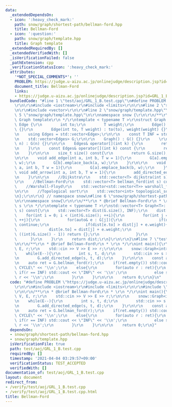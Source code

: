 ```yaml
---
data:
  _extendedDependsOn:
  - icon: ':heavy_check_mark:'
    path: snow/graph/shortest-path/bellman-ford.hpp
    title: Bellman-Ford
  - icon: ':question:'
    path: snow/graph/template.hpp
    title: Graph template
  _extendedRequiredBy: []
  _extendedVerifiedWith: []
  _isVerificationFailed: false
  _pathExtension: cpp
  _verificationStatusIcon: ':heavy_check_mark:'
  attributes:
    '*NOT_SPECIAL_COMMENTS*': ''
    PROBLEM: https://judge.u-aizu.ac.jp/onlinejudge/description.jsp?id=GRL_1_B
    document_title: Bellman-Ford
    links:
    - https://judge.u-aizu.ac.jp/onlinejudge/description.jsp?id=GRL_1_B
  bundledCode: "#line 1 \"test/aoj/GRL_1_B.test.cpp\"\n#define PROBLEM \"https://judge.u-aizu.ac.jp/onlinejudge/description.jsp?id=GRL_1_B\"\
    \r\n\r\n#include <iostream>\r\n#include <limits>\r\n\r\n#line 2 \"snow/graph/shortest-path/bellman-ford.hpp\"\
    \n\r\n#include <vector>\r\n\r\n#line 2 \"snow/graph/template.hpp\"\n\r\n#line\
    \ 5 \"snow/graph/template.hpp\"\n\r\nnamespace snow {\r\n\r\n/**\r\n * @brief\
    \ Graph template\r\n */\r\ntemplate < typename T >\r\nstruct Graph {\r\n    struct\
    \ Edge {\r\n        int to;\r\n        T weight;\r\n        Edge() : to(0), weight(0)\
    \ {}\r\n        Edge(int to, T weight) : to(to), weight(weight) {}\r\n    };\r\
    \n    using Edges = std::vector<Edge>;\r\n\r\n    const T INF = std::numeric_limits<T>::max();\r\
    \n    std::vector<Edges> G;\r\n\r\n    Graph() : G() {}\r\n    \r\n    Graph(int\
    \ n) : G(n) {}\r\n\r\n    Edges& operator[](int k) {\r\n        return G[k];\r\
    \n    }\r\n    const Edges& operator[](int k) const {\r\n        return G[k];\r\
    \n    }\r\n\r\n    size_t size() const{\r\n        return G.size();\r\n    }\r\
    \n\r\n    void add_edge(int a, int b, T w = 1){\r\n        G[a].emplace_back(b,\
    \ w);\r\n        G[b].emplace_back(a, w);\r\n    }\r\n\r\n    void add_directed_edge(int\
    \ a, int b, T w = 1){\r\n        G[a].emplace_back(b, w);\r\n    }\r\n\r\n   \
    \ void add_arrow(int a, int b, T w = 1){\r\n        add_directed_edge(a, b, w);\r\
    \n    }\r\n\r\n    //Dijkstra\r\n    std::vector<T> dijkstra(int s) const;\r\n\
    \r\n    //Bellman-Ford\r\n    std::vector<T> bellman_ford(int s) const;\r\n\r\n\
    \    //Warshall-Floyd\r\n    std::vector<std::vector<T>> warshall_floyd() const;\r\
    \n\r\n    //Topological sort\r\n    std::vector<int> topological_sort() const;\r\
    \n};\r\n\r\n} // namespace snow\n#line 6 \"snow/graph/shortest-path/bellman-ford.hpp\"\
    \n\r\nnamespace snow{\r\n\r\n/**\r\n * @brief Bellman-Ford\r\n * \r\n * @param\
    \ s \r\n */\r\ntemplate < typename T >\r\nstd::vector<T> Graph<T>::bellman_ford(int\
    \ s) const{\r\n    std::vector<T> dist(G.size(), INF);\r\n    dist[s] = 0;\r\n\
    \    for(int i = 0; i < (int)G.size(); ++i){\r\n        for(int j = 0; j < (int)G.size();\
    \ ++j){\r\n            for(auto& e : G[j]){\r\n                if(dist[j] == INF)\
    \ continue;\r\n                if(dist[e.to] > dist[j] + e.weight){\r\n      \
    \              dist[e.to] = dist[j] + e.weight;\r\n                    if(i ==\
    \ ((int)G.size() - 1)) return {};\r\n                }\r\n            }\r\n  \
    \      }\r\n    }\r\n    return dist;\r\n}\r\n\r\n}\n#line 7 \"test/aoj/GRL_1_B.test.cpp\"\
    \n\r\n/**\r\n * @brief Bellman-Ford\r\n * \r\n */\r\nint main(){\r\n    int V,\
    \ E, r;\r\n    std::cin >> V >> E >> r;\r\n\r\n    snow::Graph<int> G(V);\r\n\
    \    while(E--){\r\n        int s, t, d;\r\n        std::cin >> s >> t >> d;\r\
    \n        G.add_directed_edge(s, t, d);\r\n    }\r\n\r\n    const auto INF = std::numeric_limits<int>::max();\r\
    \n    auto ret = G.bellman_ford(r);\r\n    if(ret.empty()) std::cout << \"NEGATIVE\
    \ CYCLE\" << '\\n';\r\n    else{\r\n        for(auto r : ret){\r\n           \
    \ if(r == INF) std::cout << \"INF\" << '\\n';\r\n            else std::cout <<\
    \ r << '\\n';\r\n        }\r\n    }\r\n\r\n    return 0;\r\n}\n"
  code: "#define PROBLEM \"https://judge.u-aizu.ac.jp/onlinejudge/description.jsp?id=GRL_1_B\"\
    \r\n\r\n#include <iostream>\r\n#include <limits>\r\n\r\n#include \"snow/graph/shortest-path/bellman-ford.hpp\"\
    \r\n\r\n/**\r\n * @brief Bellman-Ford\r\n * \r\n */\r\nint main(){\r\n    int\
    \ V, E, r;\r\n    std::cin >> V >> E >> r;\r\n\r\n    snow::Graph<int> G(V);\r\
    \n    while(E--){\r\n        int s, t, d;\r\n        std::cin >> s >> t >> d;\r\
    \n        G.add_directed_edge(s, t, d);\r\n    }\r\n\r\n    const auto INF = std::numeric_limits<int>::max();\r\
    \n    auto ret = G.bellman_ford(r);\r\n    if(ret.empty()) std::cout << \"NEGATIVE\
    \ CYCLE\" << '\\n';\r\n    else{\r\n        for(auto r : ret){\r\n           \
    \ if(r == INF) std::cout << \"INF\" << '\\n';\r\n            else std::cout <<\
    \ r << '\\n';\r\n        }\r\n    }\r\n\r\n    return 0;\r\n}"
  dependsOn:
  - snow/graph/shortest-path/bellman-ford.hpp
  - snow/graph/template.hpp
  isVerificationFile: true
  path: test/aoj/GRL_1_B.test.cpp
  requiredBy: []
  timestamp: '2021-04-04 03:29:57+09:00'
  verificationStatus: TEST_ACCEPTED
  verifiedWith: []
documentation_of: test/aoj/GRL_1_B.test.cpp
layout: document
redirect_from:
- /verify/test/aoj/GRL_1_B.test.cpp
- /verify/test/aoj/GRL_1_B.test.cpp.html
title: Bellman-Ford
---
```

